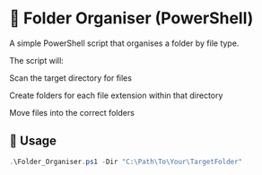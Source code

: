 # 📁 Folder Organiser (PowerShell)

A simple PowerShell script that organises a folder by file type.

The script will:

Scan the target directory for files

Create folders for each file extension within that directory

Move files into the correct folders

## 🔧 Usage

```powershell
.\Folder_Organiser.ps1 -Dir "C:\Path\To\Your\TargetFolder"
